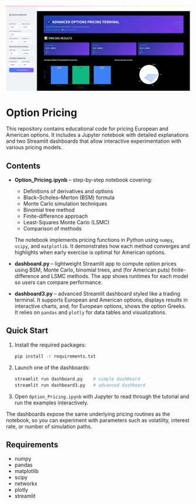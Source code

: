 ![Dashboard screenshot](Option_pricing.jpg)



# Option Pricing

This repository contains educational code for pricing European and American options.
It includes a Jupyter notebook with detailed explanations and two Streamlit dashboards
that allow interactive experimentation with various pricing models.

## Contents

- **Option_Pricing.ipynb** – step-by-step notebook covering:
  - Definitions of derivatives and options
  - Black–Scholes–Merton (BSM) formula
  - Monte Carlo simulation techniques
  - Binomial tree method
  - Finite-difference approach
  - Least-Squares Monte Carlo (LSMC)
  - Comparison of methods

  The notebook implements pricing functions in Python using `numpy`, `scipy`,
  and `matplotlib`. It demonstrates how each method converges and highlights
  when early exercise is optimal for American options.

- **dashboard.py** – lightweight Streamlit app to compute option prices using
  BSM, Monte Carlo, binomial trees, and (for American puts) finite-difference and
  LSMC methods. The app shows runtimes for each model so users can compare
  performance.

- **dashboard3.py** – advanced Streamlit dashboard styled like a trading
  terminal. It supports European and American options, displays results in
  interactive charts, and, for European options, shows the option Greeks. It
  relies on `pandas` and `plotly` for data tables and visualizations.

## Quick Start

1. Install the required packages:

   ```bash
   pip install -r requirements.txt
   ```

2. Launch one of the dashboards:

   ```bash
   streamlit run dashboard.py    # simple dashboard
   streamlit run dashboard3.py   # advanced dashboard
   ```

3. Open `Option_Pricing.ipynb` with Jupyter to read through the tutorial and run
   the examples interactively.

The dashboards expose the same underlying pricing routines as the notebook, so
you can experiment with parameters such as volatility, interest rate, or number
of simulation paths.

## Requirements

- numpy
- pandas
- matplotlib
- scipy
- networkx
- plotly
- streamlit
